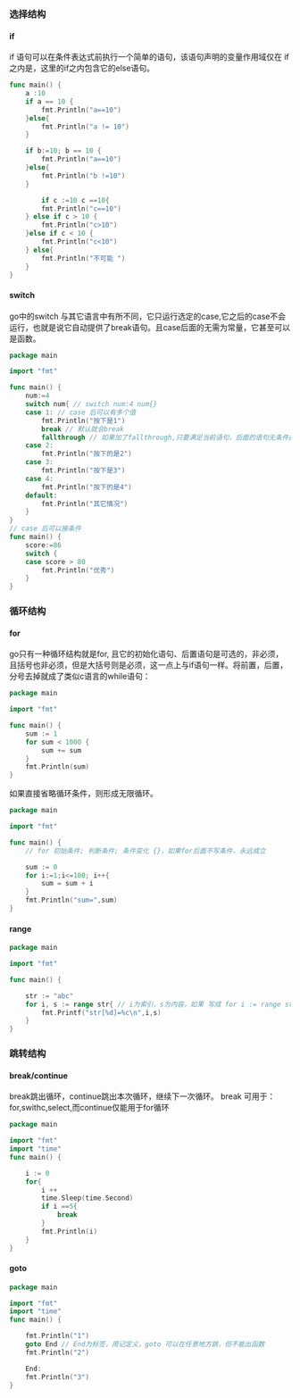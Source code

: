 ### 选择结构
#### if 
if 语句可以在条件表达式前执行一个简单的语句，该语句声明的变量作用域仅在 if 之内是，这里的if之内包含它的else语句。

```go
func main() {
	a :10
	if a == 10 {
		fmt.Println("a==10")
	}else{
		fmt.Println("a != 10")
	}

	if b:=10; b == 10 {
		fmt.Println("a==10")
	}else{
		fmt.Println("b !=10")
	}

    	if c :=10 c ==10{
		fmt.Println("c==10")
	} else if c > 10 {
		fmt.Println("c>10")
	}else if c < 10 {
		fmt.Println("c<10")
	} else{
		fmt.Println("不可能 ")
	}
}
```
#### switch
go中的switch 与其它语言中有所不同，它只运行选定的case,它之后的case不会运行，也就是说它自动提供了break语句。且case后面的无需为常量，它甚至可以是函数。

```go
package main

import "fmt"

func main() {
	num:=4
	switch num{ // switch num:4 num{}
	case 1: // case 后可以有多个值 
		fmt.Println("按下是1")
		break // 默认就会break
		fallthrough // 如果加了fallthrough,只要满足当前语句，后面的语句无条件执行
	case 2:
		fmt.Println("按下的是2")
	case 3:
		fmt.Println("按下是3")
	case 4:
		fmt.Println("按下的是4")
	default:
		fmt.Println("其它情况")
	}
}
// case 后可以接条件
func main() {
	score:=86
	switch {
	case score > 80
		fmt.Println("优秀")
	}
}


```
### 循环结构
#### for
go只有一种循环结构就是for, 且它的初始化语句、后置语句是可选的，非必须，且括号也非必须，但是大括号则是必须，这一点上与if语句一样。将前置，后置，分号去掉就成了类似c语言的while语句：

```go
package main

import "fmt"

func main() {
	sum := 1
	for sum < 1000 {
		sum += sum
	}
	fmt.Println(sum)
}
```
如果直接省略循环条件，则形成无限循环。

```go
package main

import "fmt"

func main() {
	// for 初始条件; 判断条件; 条件变化 {}，如果for后面不写条件，永远成立

	sum := 0
	for i:=1;i<=100; i++{
		sum = sum + i
	}
	fmt.Println("sum=",sum)
}

```

#### range

```go
package main

import "fmt"

func main() {

	str := "abc"
	for i, s := range str{ // i为索引，s为内容，如果 写成 for i := range str{}则默认丢掉s
		fmt.Printf("str[%d]=%c\n",i,s)
	}
}

```
### 跳转结构
#### break/continue
break跳出循环，continue跳出本次循环，继续下一次循环。
break 可用于：for,swithc,select,而continue仅能用于for循环
```go
package main

import "fmt"
import "time"
func main() {

	i := 0
	for{
		i ++
		time.Sleep(time.Second)
		if i ==5{
			break
		}
		fmt.Println(i)
	}
}

```

#### goto
```go
package main

import "fmt"
import "time"
func main() {

	fmt.Println("1")
	goto End // End为标签，用记定义，goto 可以在任意地方跳，但不能出函数
	fmt.Println("2")

	End:
	fmt.Println("3")
}

```